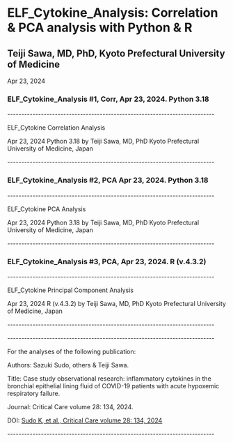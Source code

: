 # ELF_Cytokine_Analysis: Correlation & PCA analysis with Python & R
## Teiji Sawa, MD, PhD, Kyoto Prefectural University of Medicine
 <p> Apr 23, 2024 </p>

###  ELF_Cytokine_Analysis #1, Corr, Apr 23, 2024. Python 3.18
 <p> --------------------------------------------------------------------------</p>
<p>  ELF_Cytokine Correlation Analysis</p>
 <p> Apr 23, 2024 Python 3.18 by Teiji Sawa, MD, PhD
 Kyoto Prefectural University of Medicine, Japan</p>
<p> --------------------------------------------------------------------------</p>

###  ELF_Cytokine_Analysis #2, PCA Apr 23, 2024. Python 3.18
 <p> --------------------------------------------------------------------------</p>
<p>  ELF_Cytokine PCA Analysis</p>
 <p> Apr 23, 2024 Python 3.18 by Teiji Sawa, MD, PhD
 Kyoto Prefectural University of Medicine, Japan</p>
<p> --------------------------------------------------------------------------</p>

### ELF_Cytokine_Analysis #3, PCA, Apr 23, 2024. R (v.4.3.2)
 <p> --------------------------------------------------------------------------</p>
 <p>  ELF_Cytokine Principal Component Analysis</p>
  <p> Apr 23, 2024 R (v.4.3.2) by Teiji Sawa, MD, PhD
Kyoto Prefectural University of Medicine, Japan</p>
<p> --------------------------------------------------------------------------</p>
 
 <p> --------------------------------------------------------------------------</p>
<p>  For the analyses of the following publication:</p>
 <p> Authors: Sazuki Sudo, others & Teiji Sawa. </p>
 <p> Title: Case study observational research: inflammatory 
 cytokines in the bronchial epithelial lining fluid of COVID-19 
 patients with acute hypoxemic respiratory failure. </p>
 <p>  Journal: Critical Care volume 28: 134, 2024. </p>
 <p>  DOI: <a href="https://doi.org/10.1186/s13054-024-04921-3">Sudo K, et al., Critical Care volume 28: 134, 2024</a></p>
 <p> --------------------------------------------------------------------------</p>

